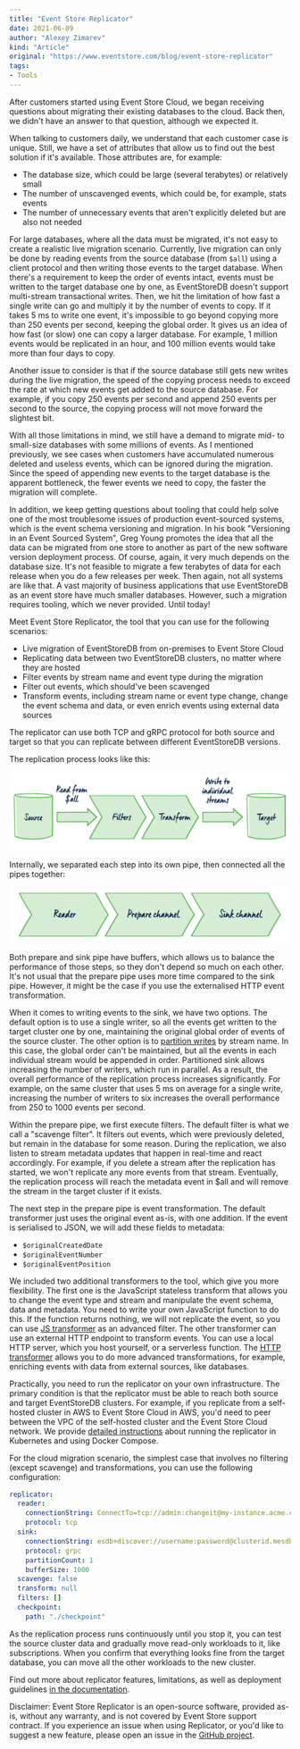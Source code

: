 ```yaml
---
title: "Event Store Replicator"
date: 2021-06-09
author: "Alexey Zimarev"
kind: "Article"
original: "https://www.eventstore.com/blog/event-store-replicator"
tags:
- Tools
---
```


After customers started using Event Store Cloud, we began receiving questions about migrating their existing databases to the cloud. Back then, we didn't have an answer to that question, although we expected it.

When talking to customers daily, we understand that each customer case is unique. Still, we have a set of attributes that allow us to find out the best solution if it's available. Those attributes are, for example:

*   The database size, which could be large (several terabytes) or relatively small
*   The number of unscavenged events, which could be, for example, stats events
*   The number of unnecessary events that aren't explicitly deleted but are also not needed

For large databases, where all the data must be migrated, it's not easy to create a realistic live migration scenario. Currently, live migration can only be done by reading events from the source database (from `$all`) using a client protocol and then writing those events to the target database. When there's a requirement to keep the order of events intact, events must be written to the target database one by one, as EventStoreDB doesn't support multi-stream transactional writes. Then, we hit the limitation of how fast a single write can go and multiply it by the number of events to copy. If it takes 5 ms to write one event, it's impossible to go beyond copying more than 250 events per second, keeping the global order. It gives us an idea of how fast (or slow) one can copy a larger database. For example, 1 million events would be replicated in an hour, and 100 million events would take more than four days to copy.

Another issue to consider is that if the source database still gets new writes during the live migration, the speed of the copying process needs to exceed the rate at which new events get added to the source database. For example, if you copy 250 events per second and append 250 events per second to the source, the copying process will not move forward the slightest bit.

With all those limitations in mind, we still have a demand to migrate mid- to small-size databases with some millions of events. As I mentioned previously, we see cases when customers have accumulated numerous deleted and useless events, which can be ignored during the migration. Since the speed of appending new events to the target database is the apparent bottleneck, the fewer events we need to copy, the faster the migration will complete.

In addition, we keep getting questions about tooling that could help solve one of the most troublesome issues of production event-sourced systems, which is the event schema versioning and migration. In his book "Versioning in an Event Sourced System", Greg Young promotes the idea that all the data can be migrated from one store to another as part of the new software version deployment process. Of course, again, it very much depends on the database size. It's not feasible to migrate a few terabytes of data for each release when you do a few releases per week. Then again, not all systems are like that. A vast majority of business applications that use EventStoreDB as an event store have much smaller databases. However, such a migration requires tooling, which we never provided. Until today!

Meet Event Store Replicator, the tool that you can use for the following scenarios:

*   Live migration of EventStoreDB from on-premises to Event Store Cloud
*   Replicating data between two EventStoreDB clusters, no matter where they are hosted
*   Filter events by stream name and event type during the migration
*   Filter out events, which should've been scavenged
*   Transform events, including stream name or event type change, change the event schema and data, or even enrich events using external data sources

The replicator can use both TCP and gRPC protocol for both source and target so that you can replicate between different EventStoreDB versions.

The replication process looks like this:

![Overview](./images/replicator/replicator-1.svg)

Internally, we separated each step into its own pipe, then connected all the pipes together:

![Overview](./images/replicator/replicator-2.svg)

Both prepare and sink pipe have buffers, which allows us to balance the performance of those steps, so they don't depend so much on each other. It's not usual that the prepare pipe uses more time compared to the sink pipe. However, it might be the case if you use the externalised HTTP event transformation.

When it comes to writing events to the sink, we have two options. The default option is to use a single writer, so all the events get written to the target cluster one by one, maintaining the original global order of events of the source cluster. The other option is to [partition writes](https://replicator.eventstore.org/docs/features/sinks/writers/) by stream name. In this case, the global order can't be maintained, but all the events in each individual stream would be appended in order. Partitioned sink allows increasing the number of writers, which run in parallel. As a result, the overall performance of the replication process increases significantly. For example, on the same cluster that uses 5 ms on average for a single write, increasing the number of writers to six increases the overall performance from 250 to 1000 events per second.

Within the prepare pipe, we first execute filters. The default filter is what we call a "scavenge filter". It filters out events, which were previously deleted, but remain in the database for some reason. During the replication, we also listen to stream metadata updates that happen in real-time and react accordingly. For example, if you delete a stream after the replication has started, we won't replicate any more events from that stream. Eventually, the replication process will reach the metadata event in $all and will remove the stream in the target cluster if it exists.

The next step in the prepare pipe is event transformation. The default transformer just uses the original event as-is, with one addition. If the event is serialised to JSON, we will add these fields to metadata:

*   `$originalCreatedDate`
*   `$originalEventNumber`
*   `$originalEventPosition`

We included two additional transformers to the tool, which give you more flexibility. The first one is the JavaScript stateless transform that allows you to change the event type and stream and manipulate the event schema, data and metadata. You need to write your own JavaScript function to do this. If the function returns nothing, we will not replicate the event, so you can use [JS transformer](https://replicator.eventstore.org/docs/features/transforms/js/) as an advanced filter. The other transformer can use an external HTTP endpoint to transform events. You can use a local HTTP server, which you host yourself, or a serverless function. The [HTTP transformer](https://replicator.eventstore.org/docs/features/transforms/http/) allows you to do more advanced transformations, for example, enriching events with data from external sources, like databases.

Practically, you need to run the replicator on your own infrastructure. The primary condition is that the replicator must be able to reach both source and target EventStoreDB clusters. For example, if you replicate from a self-hosted cluster in AWS to Event Store Cloud in AWS, you'd need to peer between the VPC of the self-hosted cluster and the Event Store Cloud network. We provide [detailed instructions](https://replicator.eventstore.org/docs/deployment/) about running the replicator in Kubernetes and using Docker Compose.

For the cloud migration scenario, the simplest case that involves no filtering (except scavenge) and transformations, you can use the following configuration:

```yaml
replicator:
  reader:
    connectionString: ConnectTo=tcp://admin:changeit@my-instance.acme.company:1113; HeartBeatTimeout=500; UseSslConnection=false;
    protocol: tcp
  sink:
    connectionString: esdb+discover://username:password@clusterid.mesdb.eventstore.cloud:2113
    protocol: grpc
    partitionCount: 1
    bufferSize: 1000
  scavenge: false
  transform: null
  filters: []
  checkpoint:
    path: "./checkpoint"
```

As the replication process runs continuously until you stop it, you can test the source cluster data and gradually move read-only workloads to it, like subscriptions. When you confirm that everything looks fine from the target database, you can move all the other workloads to the new cluster.

Find out more about replicator features, limitations, as well as deployment guidelines [in the documentation](https://replicator.eventstore.org/).

Disclaimer: Event Store Replicator is an open-source software, provided as-is, without any warranty, and is not covered by Event Store support contract. If you experience an issue when using Replicator, or you'd like to suggest a new feature, please open an issue in the [GitHub project](https://github.com/EventStore/replicator).
